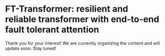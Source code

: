 # FT-Transformer: resilient and reliable transformer with end-to-end fault tolerant attention
Thank you for your interest! We are currently organizing the content and will update soon. Stay tuned!  
